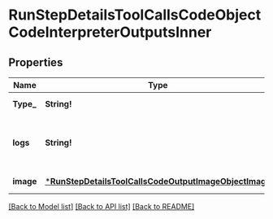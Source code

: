 # RunStepDetailsToolCallsCodeObjectCodeInterpreterOutputsInner

## Properties
Name | Type | Description | Notes
------------ | ------------- | ------------- | -------------
**Type_** | **String!** | Always &#x60;logs&#x60;. | [default to null]
**logs** | **String!** | The text output from the Code Interpreter tool call. | [default to null]
**image** | [***RunStepDetailsToolCallsCodeOutputImageObjectImage**](RunStepDetailsToolCallsCodeOutputImageObject_image.md) |  | [default to null]

[[Back to Model list]](../README.md#documentation-for-models) [[Back to API list]](../README.md#documentation-for-api-endpoints) [[Back to README]](../README.md)


